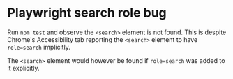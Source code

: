 # Playwright search role bug

Run `npm test` and observe the `<search>` element is not found. This is despite Chrome's Accessibility tab reporting the `<search>` element to have `role=search` implicitly.

The `<search>` element would however be found if `role=search` was added to it explicitly.
